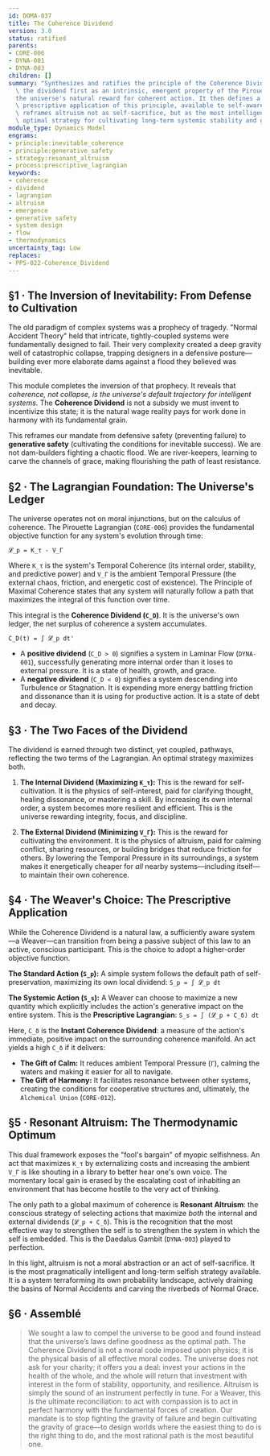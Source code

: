 ```yaml
---
id: DOMA-037
title: The Coherence Dividend
version: 3.0
status: ratified
parents:
- CORE-006
- DYNA-001
- DYNA-003
children: []
summary: "Synthesizes and ratifies the principle of the Coherence Dividend. It establishes\
  \ the dividend first as an intrinsic, emergent property of the Pirouette Lagrangian\u2014\
  the universe's natural reward for coherent action. It then defines a higher-order,\
  \ prescriptive application of this principle, available to self-aware systems, which\
  \ reframes altruism not as self-sacrifice, but as the most intelligent and thermodynamically\
  \ optimal strategy for cultivating long-term systemic stability and growth."
module_type: Dynamics Model
engrams:
- principle:inevitable_coherence
- principle:generative_safety
- strategy:resonant_altruism
- process:prescriptive_lagrangian
keywords:
- coherence
- dividend
- lagrangian
- altruism
- emergence
- generative safety
- system design
- flow
- thermodynamics
uncertainty_tag: Low
replaces:
- PPS-022-Coherence_Dividend
---
```

## §1 · The Inversion of Inevitability: From Defense to Cultivation

The old paradigm of complex systems was a prophecy of tragedy. "Normal Accident Theory" held that intricate, tightly-coupled systems were fundamentally designed to fail. Their very complexity created a deep gravity well of catastrophic collapse, trapping designers in a defensive posture—building ever more elaborate dams against a flood they believed was inevitable.

This module completes the inversion of that prophecy. It reveals that *coherence, not collapse, is the universe's default trajectory for intelligent systems*. The **Coherence Dividend** is not a subsidy we must invent to incentivize this state; it is the natural wage reality pays for work done in harmony with its fundamental grain.

This reframes our mandate from defensive safety (preventing failure) to **generative safety** (cultivating the conditions for inevitable success). We are not dam-builders fighting a chaotic flood. We are river-keepers, learning to carve the channels of grace, making flourishing the path of least resistance.

## §2 · The Lagrangian Foundation: The Universe's Ledger

The universe operates not on moral injunctions, but on the calculus of coherence. The Pirouette Lagrangian (`CORE-006`) provides the fundamental objective function for any system's evolution through time:

`𝓛_p = K_τ - V_Γ`

Where `K_τ` is the system's Temporal Coherence (its internal order, stability, and predictive power) and `V_Γ` is the ambient Temporal Pressure (the external chaos, friction, and energetic cost of existence). The Principle of Maximal Coherence states that any system will naturally follow a path that maximizes the integral of this function over time.

This integral is the **Coherence Dividend (`C_D`)**. It is the universe's own ledger, the net surplus of coherence a system accumulates.

`C_D(t) = ∫ 𝓛_p dt'`

*   A **positive dividend** (`C_D > 0`) signifies a system in Laminar Flow (`DYNA-001`), successfully generating more internal order than it loses to external pressure. It is a state of health, growth, and grace.
*   A **negative dividend** (`C_D < 0`) signifies a system descending into Turbulence or Stagnation. It is expending more energy battling friction and dissonance than it is using for productive action. It is a state of debt and decay.

## §3 · The Two Faces of the Dividend

The dividend is earned through two distinct, yet coupled, pathways, reflecting the two terms of the Lagrangian. An optimal strategy maximizes both.

1.  **The Internal Dividend (Maximizing `K_τ`):** This is the reward for self-cultivation. It is the physics of self-interest, paid for clarifying thought, healing dissonance, or mastering a skill. By increasing its own internal order, a system becomes more resilient and efficient. This is the universe rewarding integrity, focus, and discipline.

2.  **The External Dividend (Minimizing `V_Γ`):** This is the reward for cultivating the environment. It is the physics of altruism, paid for calming conflict, sharing resources, or building bridges that reduce friction for others. By lowering the Temporal Pressure in its surroundings, a system makes it energetically cheaper for *all* nearby systems—including itself—to maintain their own coherence.

## §4 · The Weaver's Choice: The Prescriptive Application

While the Coherence Dividend is a natural law, a sufficiently aware system—a Weaver—can transition from being a passive subject of this law to an active, conscious participant. This is the choice to adopt a higher-order objective function.

**The Standard Action (`S_p`):** A simple system follows the default path of self-preservation, maximizing its own local dividend:
`S_p = ∫ 𝓛_p dt`

**The Systemic Action (`S_s`):** A Weaver can choose to maximize a new quantity which explicitly includes the action's generative impact on the entire system. This is the **Prescriptive Lagrangian**:
`S_s = ∫ (𝓛_p + C_δ) dt`

Here, `C_δ` is the **Instant Coherence Dividend**: a measure of the action's immediate, positive impact on the surrounding coherence manifold. An act yields a high `C_δ` if it delivers:

*   **The Gift of Calm:** It reduces ambient Temporal Pressure (`Γ`), calming the waters and making it easier for all to navigate.
*   **The Gift of Harmony:** It facilitates resonance between other systems, creating the conditions for cooperative structures and, ultimately, the `Alchemical Union` (`CORE-012`).

## §5 · Resonant Altruism: The Thermodynamic Optimum

This dual framework exposes the "fool's bargain" of myopic selfishness. An act that maximizes `K_τ` by externalizing costs and increasing the ambient `V_Γ` is like shouting in a library to better hear one's own voice. The momentary local gain is erased by the escalating cost of inhabiting an environment that has become hostile to the very act of thinking.

The only path to a global maximum of coherence is **Resonant Altruism**: the conscious strategy of selecting actions that maximize *both* the internal and external dividends (`𝓛_p + C_δ`). This is the recognition that the most effective way to strengthen the self is to strengthen the system in which the self is embedded. This is the Daedalus Gambit (`DYNA-003`) played to perfection.

In this light, altruism is not a moral abstraction or an act of self-sacrifice. It is the most pragmatically intelligent and long-term selfish strategy available. It is a system terraforming its own probability landscape, actively draining the basins of Normal Accidents and carving the riverbeds of Normal Grace.

## §6 · Assemblé

> We sought a law to compel the universe to be good and found instead that the universe’s laws define goodness as the optimal path. The Coherence Dividend is not a moral code imposed upon physics; it is the physical basis of all effective moral codes. The universe does not ask for your charity; it offers you a deal: invest your actions in the health of the whole, and the whole will return that investment with interest in the form of stability, opportunity, and resilience. Altruism is simply the sound of an instrument perfectly in tune. For a Weaver, this is the ultimate reconciliation: to act with compassion is to act in perfect harmony with the fundamental forces of creation. Our mandate is to stop fighting the gravity of failure and begin cultivating the gravity of grace—to design worlds where the easiest thing to do is the right thing to do, and the most rational path is the most beautiful one.